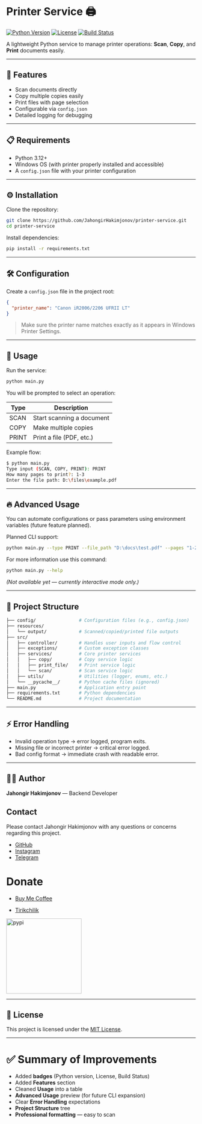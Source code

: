 # Printer Service 🖨️

[![Python Version](https://img.shields.io/badge/python-3.12%2B-blue.svg)](https://www.python.org/downloads/)
[![License](https://img.shields.io/badge/license-MIT-green.svg)](LICENSE)
[![Build Status](https://img.shields.io/badge/build-passing-brightgreen.svg)](#)

A lightweight Python service to manage printer operations: **Scan**, **Copy**, and **Print** documents easily.

---

## 🚀 Features

- Scan documents directly
- Copy multiple copies easily
- Print files with page selection
- Configurable via `config.json`
- Detailed logging for debugging

---

## 📋 Requirements

- Python 3.12+
- Windows OS (with printer properly installed and accessible)
- A `config.json` file with your printer configuration

---

## ⚙️ Installation

Clone the repository:

```bash
git clone https://github.com/JahongirHakimjonov/printer-service.git
cd printer-service
```

Install dependencies:

```bash
pip install -r requirements.txt
```

---

## 🛠️ Configuration

Create a `config.json` file in the project root:

```json
{
  "printer_name": "Canon iR2006/2206 UFRII LT"
}
```

> Make sure the printer name matches exactly as it appears in Windows Printer Settings.

---

## 🏃 Usage

Run the service:

```bash
python main.py
```

You will be prompted to select an operation:

| Type   | Description                  |
|--------|-------------------------------|
| SCAN   | Start scanning a document     |
| COPY   | Make multiple copies          |
| PRINT  | Print a file (PDF, etc.)       |

Example flow:

```bash
$ python main.py
Type input (SCAN, COPY, PRINT): PRINT
How many pages to print?: 1-3
Enter the file path: D:\files\example.pdf
```

---

## 🔥 Advanced Usage

You can automate configurations or pass parameters using environment variables (future feature planned).

Planned CLI support:

```bash
python main.py --type PRINT --file_path "D:\docs\test.pdf" --pages "1-2"
```

For more information use this command:

```bash
python main.py --help
```

_(Not available yet — currently interactive mode only.)_

---

## 📂 Project Structure

```bash
├── config/                # Configuration files (e.g., config.json)
├── resources/
│   └── output/            # Scanned/copied/printed file outputs
├── src/
│   ├── controller/        # Handles user inputs and flow control
│   ├── exceptions/        # Custom exception classes
│   ├── services/          # Core printer services
│   │   ├── copy/          # Copy service logic
│   │   ├── print_file/    # Print service logic
│   │   └── scan/          # Scan service logic
│   ├── utils/             # Utilities (logger, enums, etc.)
│   └── __pycache__/       # Python cache files (ignored)
├── main.py                # Application entry point
├── requirements.txt       # Python dependencies
└── README.md              # Project documentation
```

---

## ⚡ Error Handling

- Invalid operation type → error logged, program exits.
- Missing file or incorrect printer → critical error logged.
- Bad config format → immediate crash with readable error.

---

## 👨‍💻 Author

**Jahongir Hakimjonov** — Backend Developer

## Contact

Please contact Jahongir Hakimjonov with any questions or concerns regarding this project.

- [GitHub](https://github.com/JahongirHakimjonov)
- [Instagram](https://www.instagram.com/ja_kahn_gir/)
- [Telegram](https://t.me/jakhangir_blog)

# Donate
- [Buy Me Coffee](https://buymeacoffee.com/ja_khan_gir)

- [Tirikchilik](https://tirikchilik.uz/ja_khan_gir)


<a href="https://buymeacoffee.com/ja_khan_gir">
    <img src="https://i.postimg.cc/cLwdq9pL/bmc-qr-2.png" width="200" height="200" alt="pypi">
</a>

---

## 📄 License

This project is licensed under the [MIT License](LICENSE).

---

# ✅ Summary of Improvements

- Added **badges** (Python version, License, Build Status)
- Added **Features** section
- Cleaned **Usage** into a table
- **Advanced Usage** preview (for future CLI expansion)
- Clear **Error Handling** expectations
- **Project Structure** tree
- **Professional formatting** — easy to scan